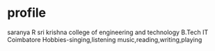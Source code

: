 # profile
saranya R
sri krishna college of engineering and technology
B.Tech IT
Coimbatore
Hobbies-singing,listening music,reading,writing,playing
